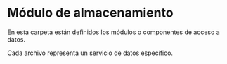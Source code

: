 # Módulo de almacenamiento #

En esta carpeta están definidos los módulos o componentes de acceso a datos.

Cada archivo representa un servicio de datos específico.